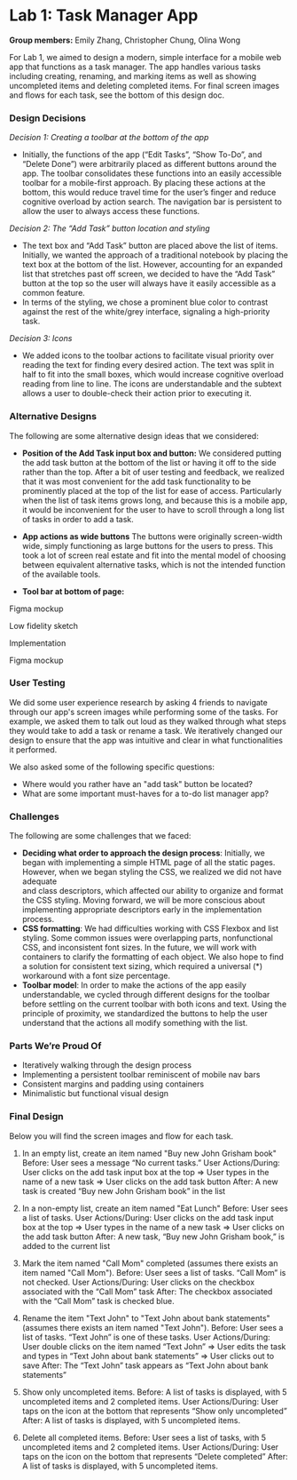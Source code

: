 # Lab 1: Task Manager App
**Group members:** Emily Zhang, Christopher Chung, Olina Wong

For Lab 1, we aimed to design a modern, simple interface for a mobile web app that functions as a task manager.
The app handles various tasks including creating, renaming, and marking items as well as showing uncompleted items and deleting completed items.
For final screen images and flows for each task, see the bottom of this design doc.

### Design Decisions
*Decision 1: Creating a toolbar at the bottom of the app*
- Initially, the functions of the app (“Edit Tasks”, “Show To-Do”, and “Delete Done”) were arbitrarily placed as different buttons around the app. The toolbar consolidates these functions into an easily accessible toolbar for a mobile-first approach. By placing these actions at the bottom, this would reduce travel time for the user’s finger and reduce cognitive overload by action search. The navigation bar is persistent to allow the user to always access these functions.

*Decision 2: The “Add Task” button location and styling*
- The text box and “Add Task” button are placed above the list of items. Initially, we wanted the approach of a traditional notebook by placing the text box at the bottom of the list. However, accounting for an expanded list that stretches past off screen, we decided to have the “Add Task” button at the top so the user will always have it easily accessible as a common feature.
- In terms of the styling, we chose a prominent blue color to contrast against the rest of the white/grey interface, signaling a high-priority task.

*Decision 3: Icons*
- We added icons to the toolbar actions to facilitate visual priority over reading the text for finding every desired action. The text was split in half to fit into the small boxes, which would increase cognitive overload reading from line to line. The icons are understandable and the subtext allows a user to double-check their action prior to executing it.

### Alternative Designs
The following are some alternative design ideas that we considered:
- **Position of the Add Task input box and button:**
  We considered putting the add task button at the bottom of the list or having it off to the side rather than the top. After a bit of user testing and feedback, we realized that it was most convenient for the add task functionality to be prominently placed at the top of the list for ease of access. Particularly when the list of task items grows long, and because this is a mobile app, it would be inconvenient for the user to have to scroll through a long list of tasks in order to add a task.
- **App actions as wide buttons**
  The buttons were originally screen-width wide, simply functioning as large buttons for the users to press. This took a lot of screen real estate and fit into the mental model of choosing between equivalent alternative tasks, which is not the intended function of the available tools.

- **Tool bar at bottom of page:**

Figma mockup

Low fidelity sketch

Implementation

Figma mockup

### User Testing
We did some user experience research by asking 4 friends to navigate through our app's screen images while performing some of the tasks. For example, we asked them to talk out loud as they walked through what steps they would take to add a task or rename a task. We iteratively changed our design to ensure that the app was intuitive and clear in what functionalities it performed.

We also asked some of the following specific questions:
- Where would you rather have an "add task" button be located?
- What are some important must-haves for a to-do list manager app?

### Challenges
The following are some challenges that we faced:
- **Deciding what order to approach the design process**: Initially, we began with implementing a simple HTML page of all the static pages. However, when we began styling the CSS, we realized we did not have adequate <div> and class descriptors, which affected our ability to organize and format the CSS styling. Moving forward, we will be more conscious about implementing appropriate descriptors early in the implementation process.
- **CSS formatting**: We had difficulties working with CSS Flexbox and list styling. Some common issues were overlapping parts, nonfunctional CSS, and inconsistent font sizes. In the future, we will work with <div> containers to clarify the formatting of each object. We also hope to find a solution for consistent text sizing, which required a universal (*) workaround with a font size percentage.
- **Toolbar model**: In order to make the actions of the app easily understandable, we cycled through different designs for the toolbar before settling on the current toolbar with both icons and text. Using the principle of proximity, we standardized the buttons to help the user understand that the actions all modify something with the list.

### Parts We’re Proud Of
- Iteratively walking through the design process
- Implementing a persistent toolbar reminiscent of mobile nav bars
- Consistent margins and padding using containers
- Minimalistic but functional visual design

### Final Design
Below you will find the screen images and flow for each task.

1. In an empty list, create an item named "Buy new John Grisham book"
   Before: User sees a message “No current tasks.”
   User Actions/During: User clicks on the add task input box at the top => User types in the name of a new task => User clicks on the add task button
   After: A new task is created “Buy new John Grisham book” in the list

2. In a non-empty list, create an item named "Eat Lunch"
   Before: User sees a list of tasks.
   User Actions/During: User clicks on the add task input box at the top => User types in the name of a new task => User clicks on the add task button
   After: A new task, “Buy new John Grisham book,” is added to the current list

3. Mark the item named "Call Mom" completed (assumes there exists an item named "Call Mom").
   Before: User sees a list of tasks. “Call Mom” is not checked.
   User Actions/During: User clicks on the checkbox associated with the “Call Mom” task
   After: The checkbox associated with the “Call Mom” task is checked blue.

4. Rename the item "Text John" to "Text John about bank statements" (assumes there exists an item named "Text John").
   Before: User sees a list of tasks. “Text John” is one of these tasks.
   User Actions/During: User double clicks on the item named “Text John” => User edits the task and types in “Text John about bank statements” => User clicks out to save
   After: The “Text John” task appears as “Text John about bank statements”

5. Show only uncompleted items.
   Before: A list of tasks is displayed, with 5 uncompleted items and 2 completed items.
   User Actions/During: User taps on the icon at the bottom that represents “Show only uncompleted”
   After: A list of tasks is displayed, with 5 uncompleted items.

6. Delete all completed items.
   Before: User sees a list of tasks, with 5 uncompleted items and 2 completed items.
   User Actions/During: User taps on the icon on the bottom that represents “Delete completed”
   After: A list of tasks is displayed, with 5 uncompleted items.

